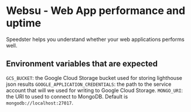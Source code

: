 # Websu - Web App performance and uptime

Speedster helps you understand whether your web applications performs well.

## Environment variables that are expected
`GCS_BUCKET`: the Google Cloud Storage bucket used for storing lighthouse json results
`GOOGLE_APPLICATION_CREDENTIALS`: the path to the service account that will
we used for writing to Google Cloud Storage.
`MONGO_URI`: the URI to used to connect to MongoDB. Default is `mongodb://localhost:27017`.
